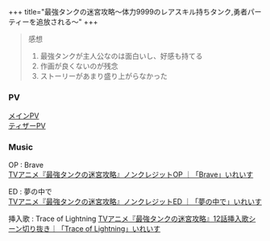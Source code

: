 +++
title="最強タンクの迷宮攻略～体力9999のレアスキル持ちタンク,勇者パーティーを追放される～"
+++

> 感想  
> 1. 最強タンクが主人公なのは面白いし、好感も持てる
> 2. 作画が良くないのが残念
> 3. ストーリーがあまり盛り上がらなかった

### PV
[メインPV](https://youtu.be/DgIGwe5p-eQ)\
[ティザーPV](https://youtu.be/hmo02s4-0wo)
### Music
OP : Brave\
[TVアニメ『最強タンクの迷宮攻略』ノンクレジットOP ｜「Brave」いれいす](https://youtu.be/l5OccRM9k6o)

ED : 夢の中で\
[TVアニメ『最強タンクの迷宮攻略』ノンクレジットED ｜「夢の中で」いれいす](https://youtu.be/4t5gGUcuEFk)

挿入歌 : Trace of Lightning
[TVアニメ『最強タンクの迷宮攻略』12話挿入歌シーン切り抜き｜「Trace of Lightning」いれいす](https://youtu.be/dqqX_e2OZX4)
  
